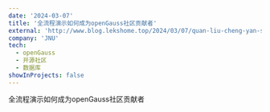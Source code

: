 ```yaml
---
date: '2024-03-07'
title: '全流程演示如何成为openGauss社区贡献者'
external: 'http://www.blog.lekshome.top/2024/03/07/quan-liu-cheng-yan-shi-ru-he-cheng-wei-opengauss-she-qu-gong-xian-zhe/'
company: 'JNU'
tech:
  - openGauss
  - 开源社区
  - 数据库
showInProjects: false
---
```


全流程演示如何成为openGauss社区贡献者
